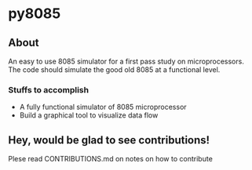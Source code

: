 # py8085
## About
An easy to use 8085 simulator for a first pass study on microprocessors. The code should simulate the good old 8085 at a functional level.

### Stuffs to accomplish
- A fully functional simulator of 8085 microprocessor
- Build a graphical tool to visualize data flow

## Hey, would be glad to see contributions!
Plese read CONTRIBUTIONS.md on notes on how to contribute
